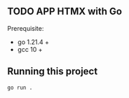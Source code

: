 ## TODO APP HTMX with Go
Prerequisite:
 - go 1.21.4 +
 - gcc 10 +
 
 ## Running this project
    go run .

